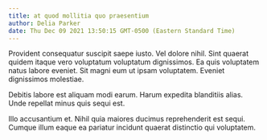 ```yaml
---
title: at quod mollitia quo praesentium
author: Delia Parker
date: Thu Dec 09 2021 13:50:15 GMT-0500 (Eastern Standard Time)
---
```

Provident consequatur suscipit saepe iusto. Vel dolore nihil. Sint quaerat quidem itaque vero voluptatum voluptatum dignissimos. Ea quis voluptatem natus labore eveniet. Sit magni eum ut ipsam voluptatem. Eveniet dignissimos molestiae.

 Debitis labore est aliquam modi earum. Harum expedita blanditiis alias. Unde repellat minus quis sequi est.

 Illo accusantium et. Nihil quia maiores ducimus reprehenderit est sequi. Cumque illum eaque ea pariatur incidunt quaerat distinctio qui voluptatem.